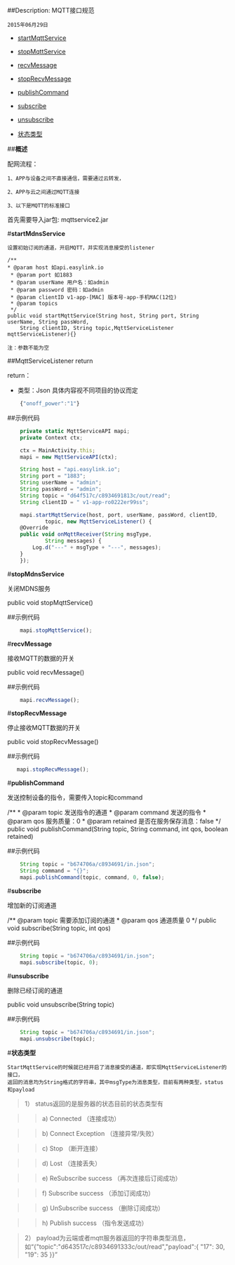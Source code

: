 ##Description: MQTT接口规范

    2015年06月29日

* [startMqttService](#1)

* [stopMqttService](#2)

* [recvMessage](#3)

* [stopRecvMessage](#4)

* [publishCommand](#5)

* [subscribe](#6)

* [unsubscribe](#7)

* [状态类型](#8)

##**概述**

配网流程：

    1、APP与设备之间不直接通信，需要通过云转发，

    2、APP与云之间通过MQTT连接

    3、以下是MQTT的标准接口

首先需要导入jar包: mqttservice2.jar

#**startMdnsService**<div id="1"></div>

    设置初始订阅的通道，开启MQTT，并实现消息接受的listener

    /**
    * @param host 如api.easylink.io 
     * @param port 如1883
     * @param userName 用户名：如admin
     * @param password 密码：如admin
     * @param clientID v1-app-[MAC] 版本号-app-手机MAC(12位)
     * @param topics 
     */
    public void startMqttService(String host, String port, String userName, String passWord, 
        String clientID, String topic,MqttServiceListener mqttServiceListener){}

    注：参数不能为空

##MqttServiceListener return

return：

- 类型：Json 具体内容视不同项目的协议而定

```js
    {"onoff_power":"1"}
```


##示例代码

```js
    private static MqttServiceAPI mapi;
    private Context ctx;

    ctx = MainActivity.this;
    mapi = new MqttServiceAPI(ctx);

    String host = "api.easylink.io";
    String port = "1883";
    String userName = "admin";
    String passWord = "admin";
    String topic = "d64f517c/c8934691813c/out/read";
    String clientID = " v1-app-ro0222er99ss"; 

    mapi.startMqttService(host, port, userName, passWord, clientID,
            topic, new MqttServiceListener() {
    @Override
    public void onMqttReceiver(String msgType,
            String messages) {
        Log.d("---" + msgType + "---", messages);
    }
    });
```

#**stopMdnsService**<div id="2"></div>

   关闭MDNS服务

   public void stopMqttService()

##示例代码

```js
    mapi.stopMqttService();
```

#**recvMessage**<div id="3"></div>

   接收MQTT的数据的开关

   public void recvMessage()

##示例代码

```js
    mapi.recvMessage();
```

#**stopRecvMessage**<div id="4"></div>

   停止接收MQTT数据的开关

   public void stopRecvMessage()

##示例代码

```js
   mapi.stopRecvMessage();  
```

#**publishCommand**<div id="5"></div>

   发送控制设备的指令，需要传入topic和command

   /**
     * @param topic 发送指令的通道
     * @param command 发送的指令
     * @param qos 服务质量：0
     * @param retained 是否在服务保存消息：false
     */
    public void publishCommand(String topic, String command, int qos, boolean retained)

##示例代码

```js
    String topic = "b674706a/c8934691/in.json";
    String command = "{}";
    mapi.publishCommand(topic, command, 0, false);
```


#**subscribe**<div id="6"></div>

   增加新的订阅通道

   /** @param topic 需要添加订阅的通道
    * @param qos 通道质量 0
    */
    public void subscribe(String topic, int qos)

##示例代码

```js
    String topic = "b674706a/c8934691/in.json";
    mapi.subscribe(topic, 0);
```

#**unsubscribe**<div id="7"></div>

   删除已经订阅的通道

   public void unsubscribe(String topic)

##示例代码

```js
    String topic = "b674706a/c8934691/in.json";
    mapi.unsubscribe(topic);
```

#**状态类型**<div id="8"></div>

    StartMqttService的时候就已经开启了消息接受的通道，即实现MqttServiceListener的接口，
    返回的消息均为String格式的字符串，其中msgType为消息类型，目前有两种类型，status和payload

>1）  status返回的是服务器的状态目前的状态类型有

>>a)  Connected （连接成功）

>>b)  Connect Exception （连接异常/失败）

>>c)  Stop （断开连接）

>>d)  Lost （连接丢失）

>>e)  ReSubscribe success  （再次连接后订阅成功）

>>f)  Subscribe success （添加订阅成功）

>>g)  UnSubscribe success （删除订阅成功）

>>h)  Publish success （指令发送成功）

>2）  payload为云端或者mqtt服务器返回的字符串类型消息，如“{"topic":"d643517c/c8934691333c/out/read","payload":{ "17": 30, "19": 35 }}”

